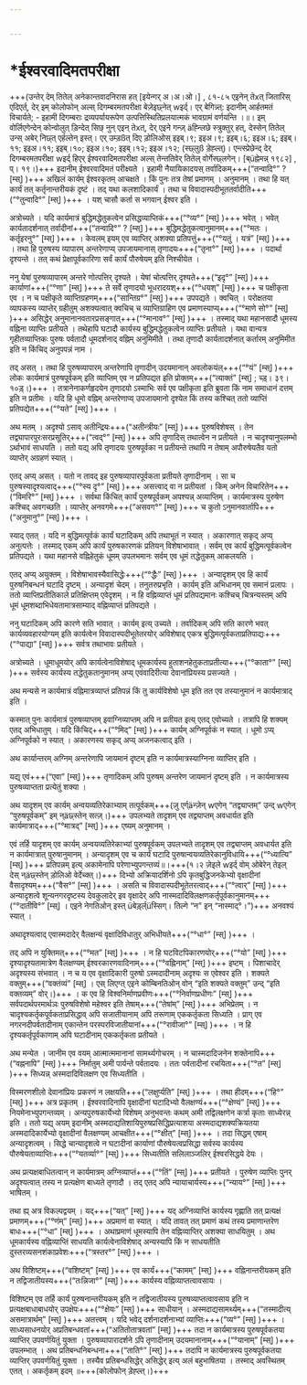 ```yaml
---


---
```

# *ईश्वरवादिमतपरीक्षा
+++(उन्तेर् देम् तितेल् अनेकान्तवादनिरास हत्  \[इयेन्गर् अ।अ।ओ।\] , ८१-८५ एइनेन् तेxत् जितारिस् एदिएर्त्, देर् इम् कोलोफोन् अल्स् दिगम्बरमतपरीक्षा बेज़ेइछ्नेत् wइर्द्। एर् बेगिन्न्त्: इदानीम् आर्हतमतं विचार्यते; - इहामी दिगम्बराः द्रव्यपर्यायरूपेण उत्पत्तिस्थितिप्रलयात्मकं भावग्रामं वर्णयन्ति ।॥। इम् वोर्लिएगेन्देन् कोन्वोलुत् ड़िन्देत् सिछ् नुन् एइन् तेxत्, देर् एइने गन्ज़् äह्न्लिछे स्त्रुक्तुर् हत्, देस्सेन् तितेल् उन्स् अबेर् निछ्त् एर्हल्तेन् इस्त्। एर् उम्ड़ßत् दिए ड़ोलिओस् इइब्।९; इइअ।९; इइब्।६; इइअ।६; इइब्।११; इइअ।११; इइब्।१०; इइअ।१०; इइब्।१२; इइअ।१२; (स्छ्लुß ड़ेह्ल्त्)। एन्त्स्प्रेछेन्द् देर् दिगम्बरमतपरीक्षा wइर्द् हिएर् ईश्वरवादिमतपरीक्षा अल्स् तेन्ततिवेर् तितेल् वोर्गेस्छ्लगेन्।  \[ब्üह्नेमन्न् १९८२\] , प्। १९।)+++
 इदानीम् ईश्वरवादिमतं परीक्ष्यते । इहामी नैयायिकादयस् तर्वादिकम्+++(“तन्वादि°” ?  \[म्स्\] )+++ अखिलं कार्यम् ईश्वरकृतम् आचक्षते । किं पुनः तत्र तेषां प्रमाणम् । अनुमानम् । तथा हि यत् कार्यं तत् कर्तृनान्तरीयकं दृष्टं । तद् यथा कलशादिकार्यं । तथा च विवादास्पदीभूततर्वादीति+++(“°तुन्वादि°”  \[म्स्\] )+++ । यश् चासौ कर्ता स भगवान् ईश्वर इति ।

अत्रोच्यते । यदि कार्यमात्रं बुद्धिमद्धेतुकत्वेन प्रसिद्धव्याप्तिकं+++(“°व्य°”  \[म्स्\] )+++ भवेत् । भवेत् कार्यतादर्शनात् तर्वादीनां+++(“तन्वादि°” ?  \[म्स्\] )+++ बुद्धिमद्धेतुकत्वानुमानम्+++(“°मतः । कर्तृइरनु°”  \[म्स्\] )+++ । केवलम् इयम् एव व्याप्तिर् अशक्या प्रतिपत्तुं+++(“°यतुं । यत्रं”  \[म्स्\] )+++ । तथा हि पुरुषस्य व्यापारम् अन्तरेणाप्य् उपजायमानास् तृणादयः+++(“तृना°”  \[म्स्\] )+++ । पदार्था दृश्यन्ते । तत् कथं प्रेक्षापूर्वकारिणा सर्वं कार्यं पौरुषेयम् इति निश्चीयेत ।

ननु येषां पुरुषव्यापारम् अन्तरे णोत्पत्तिर् दृश्यते । येषां चोत्पत्तिर् दृश्यते+++(“इदृ°”  \[म्स्\] )+++ कार्याणां+++(“°णा”  \[म्स्\] )+++ ते सर्वे तृणादयो भूधरादयश्+++(“°धयश्”  \[म्स्\] )+++ च पक्षीकृता एव । न च पक्षीकृते व्याप्तिग्रहणम्+++(“सान्तिग्र°”  \[म्स्\] )+++ उपपद्यते । क्वचित् । परोक्षतया व्यापकस्य व्याप्तेर् ग्रहीतुम् अशक्यत्वात् क्वचिच् च व्याप्तिग्राहिण एव प्रमाणस्याप्य्+++(“°माणे सो°”  \[म्स्\] )+++ असिद्धेर् अनुमानानवतारप्रसङ्गात्+++(“°मानाव°”  \[म्स्\] )+++ । तस्माद् यथा महानसादौ धूमस्य वह्निना व्याप्तिः प्रतीयते । तथेहापि घटादौ कार्यस्य बुद्धिमद्धेतुकत्वेन व्याप्तिः प्रतीयते । यथा वान्यत्र गृहीतव्याप्तिकः पुरुषः पर्वतादौ धूमदर्शनाद् वह्निम् अनुमिमीते । तथा तृणादौ कार्यतादर्शनात् कर्तारम् अनुमिमीत इति न किंचिद् अनुपपन्नं नाम ।

तद् असत् । तथा हि पुरुषव्यापारम् अन्तरेणापि तृणादीन् उदयमानान् अवलोकयंल्+++(“°यं”  \[म्स्\] )+++ लोकः कार्यमात्रं पुरुषपूर्वकम् इति व्याप्तिम् एव न  प्रतिपद्यत इति प्रोक्तम्+++(“त्याक्तं”  \[म्स्\] ; च्ड़्। ३९।१०ड़्।)+++ । तत्रानेनाकर्णहृदयेन तृणादयो ऽस्माभिः सर्व एव पक्षीकृता इति ब्रुवता किं नाम समाधानं दत्तम् इति न प्रतीमः । यदि हि धूमो वह्निम् अन्तरेणाप्य् उपजायमानो दृश्येत किं तस्य कश्चित् ततो व्याप्तिं प्रतिपद्येत+++(“°यते”  \[म्स्\] )+++ ।

अथ मतम् । अदृश्यो ऽसाव् अतीन्द्रियः+++(“अतीन्त्रीयः”  \[म्स्\] )+++ पुरुषविशेषस् । तेन तद्व्यापारपुरःसरप्रसूतिर्+++(“त्वद्°”  \[म्स्\] )+++ अपि तृणादिस् तथात्वेन न प्रतीयते । न चादृश्यानुपलम्भो ऽर्थाभावं साधयति । ततो यद्य् अपि तृणादयः पुरुषपूर्वका न प्रतीयन्ते तथापि न तेषाम् अपौरुषेयतैव यतो व्याप्तेर् अग्रहणं स्यात् ।

एतद् अप्य् असत् । यतो न तावद् इह पुरुषव्यापारपूर्वकता प्रतीयते तृणादीनाम् । सा च पुरुषस्यादृश्यत्वाद्+++(“°स्य दृ°”  \[म्स्\] )+++ असत्त्वाद् वा न प्रतीयतां । किम् अनेन विचारितेन+++(“विमरि°”  \[म्स्\] )+++ । सर्वथा किंचित् कार्यं पुरुषपूर्वकम् अपश्यन्न् अव्याप्तिम् । कार्यमात्रस्य पुरुषेण कश्चिद् अवगच्छति । व्याप्तेर् अनवगमे+++(“असवग°”  \[म्स्\] )+++ च कुतो ऽनुमानवार्तापि+++(“अनुमानु°”  \[म्स्\] )+++ ।

स्याद् एतत् । यदि न बुद्धिमत्पूर्वकं कार्यं घटादिकम् अपि तथाभूतं न स्यात् । अकारणात् सकृद् अप्य् अनुत्पत्तेः । तस्माद् एकम् अपि कार्यं पुरुषकारणकं प्रतियन् विशेषाभावात् । सर्वम् एव कार्यं बुद्धिमत्पूर्वकत्वेन प्रतिपद्यते । यथा महानसे वह्निहेतुकं धूमम् उपलभमानः सर्वम् एव धूमं तद्धेतुकम् आकलयति ।

एतद् अप्य् अयुक्तम् । विशेषाभावस्यैवासिद्धेः+++(“°द्धैः”  \[म्स्\] )+++ । अन्यादृशम् एव हि कार्यं पुरुषनिबन्धनं घटादि दृष्टम् । अन्यादृशं चेदम् । तनुतरुप्रभृति । कार्यम् इति अभिधानम्  एव समानं प्रलापः । ततो व्याप्तिप्रतीतिकाले प्रतिक्षिप्तम् एवेदृशम् । न हि वह्निव्याप्तं धूमं प्रतिपद्यमानः कश्चिच् चित्रन्यस्तम् अपि धूमं धूमशब्दाभिधेयतामात्रसाम्याद् वह्निव्याप्तं प्रतिपद्यते ।

ननु घटादिकम् अपि कारणे सति भावात् । कार्यम् इत्य् उच्यते । तर्वादिकम् अपि सति कारणे भवत् कार्यव्यवहारयोग्यम् इति कार्यत्वेन विवादास्पदीभूतेतरयोर् अविशेषाद् एकत्र बुद्धिमत्पूर्वकताप्रतिपाद्यः+++(“°पाद्या”  \[म्स्\] )+++ सर्वत्र तथाभावः प्रतीयते ।

अत्रोच्यते । धूमाधूमयोर् अपि कार्यत्वेनाविशेषाद् धूमकार्यस्य हुताशनहेतुकताप्रतीत्या+++(“°काता°”  \[म्स्\] )+++ सर्वस्य कार्यस्य तद्धेतुकतानुमानम् अप्य् एवंवादिरीत्या देवानांप्रियस्य प्रसज्यते ।

अथ मन्यसे न कार्यमात्रं वह्निमात्रव्याप्तं प्रतिपन्नं किं तु कार्यविशेषो धूम इति तत एव तस्यानुमानं न कार्यमात्राद् इति ।

कस्मात् पुनः कार्यमात्रं पुरुषव्याप्तम् इवाग्निव्याप्तम् अपि न प्रतीयत इत्य् एतद् एवोच्यते । तत्रापि हि शक्यम् एतद् अभिधातुम् । यदि किंचिद्+++(“°मिद्”  \[म्स्\] )+++ कार्यम् अग्निपूर्वकं न स्यात् । धूमो ऽप्य् अग्निपूर्वको न स्यात् । अकारणस्य सकृद् अप्य् अजनकत्वाद् इति ।

अथ कार्यान्तरम् अग्निम् अन्तरेणापि जायमानं दृष्टम् इति न कार्यमात्रस्याग्निना व्याप्तिर् इति ।

यद्य् एवं+++(“एवा”  \[म्स्\] )+++ तृणादिकम् अपि पुरुषम् अन्तरेण जायमानं दृष्टम् इति । न कार्यमात्रस्य पुरुषव्याप्तता प्रत्येतुं शक्या ।

अथ यादृशम् एव कार्यम् अन्वयव्यतिरेकाभ्याम् तत्पूर्वकम्+++(ज़ु एर्ग्äन्ज़ेन् wएगेन् “तद्व्याप्तम्” उन्द् wएगेन् “पुरुषपूर्वकम्” इम् न्äछ्स्तेन् सत्ज़्।)+++ उपलभ्यते तादृशम् एव तद्व्याप्तम् अवधार्यत इति कार्यमात्राद्+++(“°मात्रद्”  \[म्स्\] )+++ एष्यम् अनुमानम् ।

एवं तर्हि यादृशम् एव कार्यम् अन्वयव्यतिरेकाभ्यां पुरुषपूर्वकम् उपलभ्यते तादृशम् एव तद्व्याप्तम् अवधार्यत  इति न कार्यमात्रात् पुरुषानुमानम् । अन्यादृशम् एव च कार्यं घटादि पुरुषान्वयव्यतिरेकानुविधायि+++(“°ध्यात्यि”  \[म्स्\] )+++ प्रतिपन्नम् इत्य् अकामेनापि परेणाभ्युपगन्तव्यं॥।+++(१।२ ज़ेइले wइर्द् वोम् ओबेरेन् तेइल् देस् न्äछ्स्तेन् ड़ोलिओ वेर्देच्क्त्।)+++ दिभ्यो अक्रियादर्शिनो ऽपि कृतबुद्धिजनकेभ्यो वृक्षादीनां वैसादृश्यम्+++(“वैस°”  \[म्स्\] )+++ । असति च विवादास्पदीभूतेतरत्वाद्+++(“°त्वार्”  \[म्स्\] )+++ अन्यादृशत्वे शून्यनगरदृष्टस्य देवकुलादेर् इव वृक्षादेर् अपि नास्मदादिविलक्षणकर्तृपूर्वकानुमानम्+++(“°दातीवि°”  \[म्स्\] । एइने नेगतिओन् इस्त् üबेर्ड़्ल्üस्सिग्। तिल्गे “न” इन् “नास्माद्°।”)+++ अनवश्यं स्यात् ।

अथादृश्यत्वाद् एवास्मदादेर् वैलक्षन्यं वृक्षादिविधातुर् अभिधीयते+++(“°धा°”  \[म्स्\] )+++ ।

तद् अपि न युक्तिमत्+++(“°मत”  \[म्स्\] )+++ । न हि घटविटपिकारणयोर्+++(“°यो”  \[म्स्\] )+++ दृश्यादृश्यतामात्रेण वैलक्षण्यम् ईश्वरकारणवादिनाम्+++(“°वह्निनाम्”  \[म्स्\] )+++ इष्टम् । पिशाचादेर् अदृश्यस्य संभवात् । न च य एव वृक्षादिकारी पुरुषो ऽस्मदादीनाम् अदृश्यः स एवेश्वर इति । शक्यते वक्तुम्+++(“वक्तंव्यं”  \[म्स्\] । एस् लिएग्त् एइने कोम्बिनतिओन् वोन् “इति शक्यते वक्तुम्” उन्द् “इति वक्तव्यम्” वोर्।)+++ । क एव हि विश्वनिर्माणप्रवीणः+++(“°निर्वाणप्रधीणः”  \[म्स्\] )+++ सर्वपदार्थपरमार्थञः पुरुषविशेषो महेश्वर इति तेषाम्+++(“तेषांम्”  \[म्स्\] )+++ अभिप्रेतम् । न चादृश्यकर्तृकपूर्वकताप्रसिद्धाव् अपि सजातीयानाम् अपि तरूणाम् एककर्तृकता सिध्यति । प्राग् एव नगरनदीपर्वतादीनाम् एकान्तेन परस्परविजातीयानां+++(“°रावीजा°”  \[म्स्\] )+++ । न हि दृश्यकर्तृपूर्वकाणाम् अपि घटादीनाम् एककर्तृकता प्रतीयते ।

अथ मन्येत । जानीम एव वयम् आत्मात्ममानानां सामर्थ्यगोचरम् । न चास्मदादिजनेन शक्तेनापि+++(“वह्ननापि”  \[म्स्\] )+++ निर्मातुम् अमी पार्यन्ते पर्वतादयः । ततः पर्वतादीनां रचयिता+++(“°त”  \[म्स्\] )+++ सिध्यन्न् अस्मदादिविलक्षण एव सिध्यतीति ।

विस्मरणशीलो देवानांप्रियः प्रकरणं न लक्षयति+++(“लक्षुर्प्यति”  \[म्स्\] )+++ । तथा हीदम्+++(“हि°”  \[म्स्\] )+++ अत्र प्रकृतम् । ईश्वरवादिनापि वृक्षादीनां घटादिभ्यो वैलक्षण्यं+++(“°क्षेण्यं”  \[म्स्\] )+++ नियमेनाभ्युपगन्तव्यम् । अन्यपुरुषकार्येभ्यो विशेषम् अनुभवन्तः कथम् अमी तद्विलक्षणेन कर्त्रा  कृताः साध्येरन्न् इति । ततो यद्य् अयम् इदानीम् अस्मदाद्यतिशायिपुरुषप्रसिद्धिप्रत्याशया अस्मदाद्यशक्यक्रियतया अस्मदादिकार्येभ्यो वृक्षादीनां वैलक्षण्यम् आचक्षीत+++(“°क्षीत्”  \[म्स्\] )+++ । तदा सिद्धम् एषाम् अन्यादृशत्वम् । सिद्धे चान्यादृशत्वे न घटादीनां कार्याणां पौरुषेयत्वप्रसिद्धा सर्वस्य कार्यस्य पौरुषेयताव्याप्तिः+++(“°यतर्व्या°”  \[म्स्\] )+++ सिध्यतीति सलिलाञ्जलिर् ईश्वरसिद्धये देयः ।

अथ प्रत्यक्षबाधितत्वान् न कार्यमात्रम् अग्निव्याप्तं+++(“°तिं”  \[म्स्\] )+++ प्रतीयते । पुरुषेण व्याप्तिः पुनर् अदृश्यत्वात् तस्य न प्रत्यक्षेण बाध्यते तृणादौ । तद् एतद् अपि न्यायाचार्यस्य+++(“न्याय°”  \[म्स्\] )+++ भाषितम् ।

तथा ह्य् अत्र विकल्पद्वयम् । यद्+++(“यत्”  \[म्स्\] )+++ यद् अग्निव्याप्तिं कार्यस्य गृह्णाति तत् प्रत्यक्षं प्रमाणम्+++(“°णंम्”  \[म्स्\] )+++ अप्रमाणं वा स्यात् । यदि तावत् तत् प्रमाणं कथं तस्य प्रमाणान्तरेण बाधः+++(“°धा”  \[म्स्\] )+++ । अथाप्रमाणं धूमस्यापि तेन वह्निव्याप्तिर् अशक्या साधयितुम् । अथ धूमकार्यस्य वह्निव्याप्तिं साधयति कार्यत्वेनाविशेषाद् अन्यस्यापि किं न साधयतीति दुस्तरव्यसनशंकाप्रवेशः+++(“त्रस्तर°”  \[म्स्\] )+++ ।

 अथ विशिष्टम्+++(“वशिष्टम्”  \[म्स्\] )+++ एव कार्यं+++(“कामम्”  \[म्स्\] )+++ वह्निनान्तरीयकम् इति न तद्विजातीयस्य+++(“तःन्निजा°”  \[म्स्\] )+++ कार्यस्य वह्निव्याप्तत्वावसायः ।

विशिष्टम् एव तर्हि कार्यं पुरुषनान्तरीयकम् इति न तद्विजातीयस्य पुरुषव्याप्तत्वावसाय इति न प्रत्यक्षबाधाबाधयोर् उपक्षेपः+++(“°क्षेयः”  \[म्स्\] )+++ साधीयान् । अस्मदाद्यसामर्थ्यम्+++(“तस्मादीत्य् असमात्रार्थम्”  \[म्स्\] )+++ अतत्त्वम् । यदि भवेद् दर्शनादर्शनाभ्यां व्याप्तिः+++(“व्य°”  \[म्स्\] )+++ । साध्यसाधनयोर् अप्रतिबन्धवतां+++(“अतितोतात्रवतां”  \[म्स्\] )+++ तदा न कार्यमात्रस्य पुरुषपूर्वकतया व्याप्तिर् उपवर्णयितुं युक्ता । पुरुषव्यापारादर्शने ऽपि तृणादीनाम् उदयमानानाम्+++(“°यानाम्”  \[म्स्\] )+++ उपलम्भात् । अथ प्रतिबन्धनिबन्धना+++(“ताति°”  \[म्स्\] )+++ तदापि न कार्यमात्रस्य पुरुषपूर्वकतया व्याप्तिर् उपवर्णयितुं युक्ता । तस्यैव प्रतिबन्धसिद्धेर् असिद्धेर् इत्य् अलं बहुभाषितया । तस्माद् अवस्थितम् एतत् । अकर्तृकम् इदम् ॥+++(कोलोफोन् ड़ेह्ल्त्।)+++
